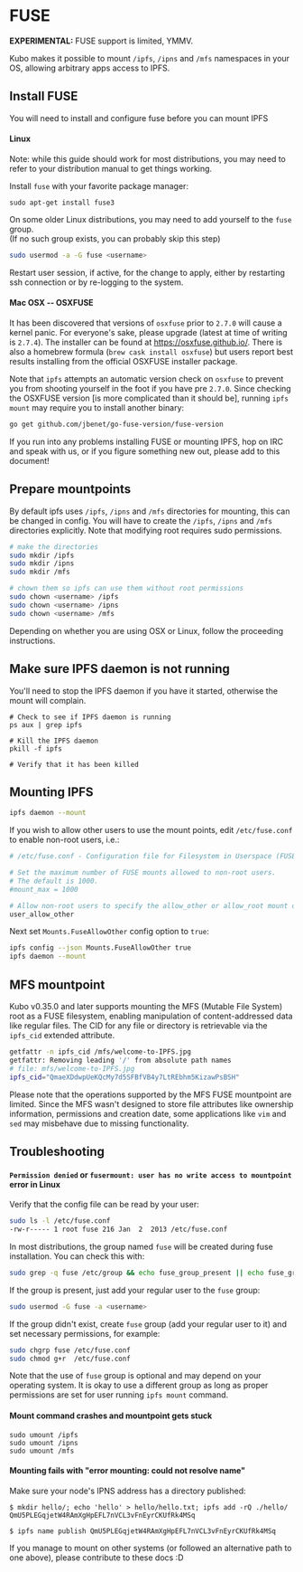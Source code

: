 # FUSE

**EXPERIMENTAL:** FUSE support is limited, YMMV.

Kubo makes it possible to mount `/ipfs`, `/ipns` and `/mfs` namespaces in your OS,
allowing arbitrary apps access to IPFS.

## Install FUSE

You will need to install and configure fuse before you can mount IPFS

#### Linux

Note: while this guide should work for most distributions, you may need to refer
to your distribution manual to get things working.

Install `fuse` with your favorite package manager:
```
sudo apt-get install fuse3
```

On some older Linux distributions, you may need to add yourself to the `fuse` group.  
(If no such group exists, you can probably skip this step)
```sh
sudo usermod -a -G fuse <username>
```

Restart user session, if active, for the change to apply, either by restarting
ssh connection or by re-logging to the system.

#### Mac OSX -- OSXFUSE

It has been discovered that versions of `osxfuse` prior to `2.7.0` will cause a
kernel panic. For everyone's sake, please upgrade (latest at time of writing is
`2.7.4`). The installer can be found at https://osxfuse.github.io/. There is
also a homebrew formula (`brew cask install osxfuse`) but users report best results
installing from the official OSXFUSE installer package.

Note that `ipfs` attempts an automatic version check on `osxfuse` to prevent you
from shooting yourself in the foot if you have pre `2.7.0`. Since checking the
OSXFUSE version [is more complicated than it should be], running `ipfs mount`
may require you to install another binary:

```sh
go get github.com/jbenet/go-fuse-version/fuse-version
```

If you run into any problems installing FUSE or mounting IPFS, hop on IRC and
speak with us, or if you figure something new out, please add to this document!

## Prepare mountpoints

By default ipfs uses `/ipfs`, `/ipns` and `/mfs` directories for mounting, this can be
changed in config. You will have to create the `/ipfs`, `/ipns` and `/mfs` directories
explicitly. Note that modifying root requires sudo permissions.

```sh
# make the directories
sudo mkdir /ipfs
sudo mkdir /ipns
sudo mkdir /mfs

# chown them so ipfs can use them without root permissions
sudo chown <username> /ipfs
sudo chown <username> /ipns
sudo chown <username> /mfs
```

Depending on whether you are using OSX or Linux, follow the proceeding instructions. 

## Make sure IPFS daemon is not running

You'll need to stop the IPFS daemon if you have it started, otherwise the mount will complain. 

```
# Check to see if IPFS daemon is running
ps aux | grep ipfs

# Kill the IPFS daemon 
pkill -f ipfs

# Verify that it has been killed
```

## Mounting IPFS

```sh
ipfs daemon --mount
```

If you wish to allow other users to use the mount points, edit `/etc/fuse.conf`
to enable non-root users, i.e.:
```sh
# /etc/fuse.conf - Configuration file for Filesystem in Userspace (FUSE)

# Set the maximum number of FUSE mounts allowed to non-root users.
# The default is 1000.
#mount_max = 1000

# Allow non-root users to specify the allow_other or allow_root mount options.
user_allow_other
```

Next set `Mounts.FuseAllowOther` config option to `true`:
```sh
ipfs config --json Mounts.FuseAllowOther true
ipfs daemon --mount
```

## MFS mountpoint

Kubo v0.35.0 and later supports mounting the MFS (Mutable File System) root as
a FUSE filesystem, enabling manipulation of content-addressed data like regular
files. The CID for any file or directory is retrievable via the `ipfs_cid`
extended attribute.

```sh
getfattr -n ipfs_cid /mfs/welcome-to-IPFS.jpg 
getfattr: Removing leading '/' from absolute path names
# file: mfs/welcome-to-IPFS.jpg
ipfs_cid="QmaeXDdwpUeKQcMy7d5SFBfVB4y7LtREbhm5KizawPsBSH"
```

Please note that the operations supported by the MFS FUSE mountpoint are
limited. Since the MFS wasn't designed to store file attributes like ownership
information, permissions and creation date, some applications like `vim` and
`sed` may misbehave due to missing functionality.

## Troubleshooting

#### `Permission denied` or `fusermount: user has no write access to mountpoint` error in Linux

Verify that the config file can be read by your user:
```sh
sudo ls -l /etc/fuse.conf
-rw-r----- 1 root fuse 216 Jan  2  2013 /etc/fuse.conf
```
In most distributions, the group named `fuse` will be created during fuse
installation. You can check this with:

```sh
sudo grep -q fuse /etc/group && echo fuse_group_present || echo fuse_group_missing
```

If the group is present, just add your regular user to the `fuse` group:
```sh
sudo usermod -G fuse -a <username>
```

If the group didn't exist, create `fuse` group (add your regular user to it) and
set necessary permissions, for example:
```sh
sudo chgrp fuse /etc/fuse.conf
sudo chmod g+r  /etc/fuse.conf
```
<!--
TODO: udev rules for /dev/fuse?
-->

Note that the use of `fuse` group is optional and may depend on your operating
system. It is okay to use a different group as long as proper permissions are
set for user running `ipfs mount` command.

#### Mount command crashes and mountpoint gets stuck

```
sudo umount /ipfs
sudo umount /ipns
sudo umount /mfs
```

#### Mounting fails with "error mounting: could not resolve name"

Make sure your node's IPNS address has a directory published:
```
$ mkdir hello/; echo 'hello' > hello/hello.txt; ipfs add -rQ ./hello/
QmU5PLEGqjetW4RAmXgHpEFL7nVCL3vFnEyrCKUfRk4MSq

$ ipfs name publish QmU5PLEGqjetW4RAmXgHpEFL7nVCL3vFnEyrCKUfRk4MSq
```

If you manage to mount on other systems (or followed an alternative path to one
above), please contribute to these docs :D
